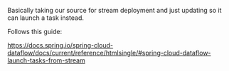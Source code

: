 Basically taking our source for stream deployment and just updating so it can launch a task instead.

Follows this guide: 

https://docs.spring.io/spring-cloud-dataflow/docs/current/reference/htmlsingle/#spring-cloud-dataflow-launch-tasks-from-stream
